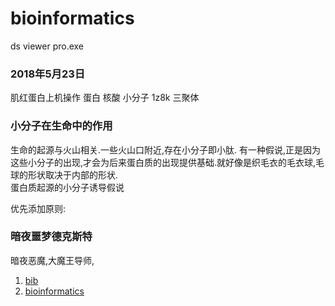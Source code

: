 # bioinformatics
ds viewer pro.exe  
### 2018年5月23日
肌红蛋白上机操作
蛋白 核酸 小分子
1z8k 三聚体
### 小分子在生命中的作用
生命的起源与火山相关.一些火山口附近,存在小分子即小肽.
有一种假说,正是因为这些小分子的出现,才会为后来蛋白质的出现提供基础.就好像是织毛衣的毛衣球,毛球的形状取决于内部的形状.    
蛋白质起源的小分子诱导假说

优先添加原则:
### 暗夜噩梦德克斯特
暗夜恶魔,大魔王导师,



1. [bib](https://academic.oup.com/bib)
1. [bioinformatics](https://academic.oup.com/bioinformatics)
